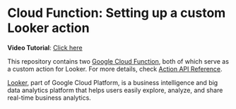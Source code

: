 # Cloud Function: Setting up a custom Looker action

**Video Tutorial**: [Click here](https://www.youtube.com/watch?v=6hzb-j_VfnI)

This repository contains two [Google Cloud Function](https://cloud.google.com/functions), both of which serve as a custom action for Looker. For more details, check [Action API Reference](https://developers.looker.com/actions/writing-actions/action-api-reference).

[Looker](https://looker.com/), part of Google Cloud Platform, is a business intelligence and big data analytics platform that helps users easily explore, analyze, and share real-time business analytics.
